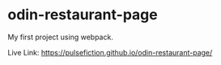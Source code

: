 # odin-restaurant-page

My first project using webpack.

Live Link: https://pulsefiction.github.io/odin-restaurant-page/

